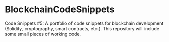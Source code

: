 # BlockchainCodeSnippets
Code Snippets #5: A portfolio of code snippets for blockchain development (Solidity, cryptography, smart contracts, etc.). This repository will include some small pieces of working code.
